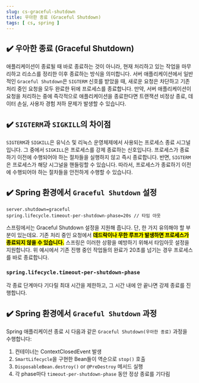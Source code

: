 ```yaml
---
slug: cs-graceful-shutdown
title: 우아한 종료 (Graceful Shutdown)
tags: [ cs, spring ]
---
```


## ✔️ 우아한 종료 (Graceful Shutdown)
애플리케이션이 종료될 때 바로 종료하는 것이 아니라, 현재 처리하고 있는 작업을 마무리하고 리소스를 정리한 이후 종료하는 방식을 의미합니다. 서버 애플리케이션에서 일반적인 `Graceful Shutdown`은 `SIGTERM` 신호를 받았을 때, 새로운 요청은 차단하고 기존 처리 중인 요청을 모두 완료한 뒤에 프로세스를 종료합니다. 만약, 서버 애플리케이션이 요청을 처리하는 중에 즉각적으로 애플리케이션을 종료한다면 트랜잭션 비정상 종료, 데이터 손실, 사용자 경험 저하 문제가 발생할 수 있습니다.

## ✔️ `SIGTERM`과 `SIGKILL`의 차이점
`SIGTERM`과 `SIGKILL`은 유닉스 및 리눅스 운영체제에서 사용되는 프로세스 종료 시그널입니다. 그 중에서 `SIGKILL`은 프로세스를 강제 종료하는 신호입니다. 프로세스가 종료하기 이전에 수행되어야 하는 절차들을 실행하지 않고 즉시 종료합니다. 반면, `SIGTERM`은 프로세스가 해당 시그널을 핸들링할 수 있습니다. 따라서, 프로세스가 종료하기 이전에 수행되어야 하는 절차들을 안전하게 수행할 수 있습니다.

## ✔️ Spring 환경에서 `Graceful Shutdown` 설정
```properties
server.shutdown=graceful
spring.lifecycle.timeout-per-shutdown-phase=20s // 타임 아웃
```
스프링에서는 Graceful Shutdown 설정을 지원해 줍니다. 단, 한 가지 유의해야 할 부분이 있는데요. 기존 처리 중인 요청에서 <mark>**데드락이나 무한 루프가 발생하면 프로세스가 종료되지 않을 수 있습니다.**</mark> 스프링은 이러한 상황을 예방하기 위해서 타임아웃 설정을 지원합니다. 위 예시에서 기존 진행 중인 작업들의 완료가 20초를 넘기는 경우 프로세스를 바로 종료합니다.

### `spring.lifecycle.timeout-per-shutdown-phase`
각 종료 단계마다 기다릴 최대 시간을 제한하고, 그 시간 내에 안 끝나면 강제 종료를 진행합니다.

## ✔️ Spring 환경에서 `Graceful Shutdown` 과정
Spring 애플리케이션 종료 시 다음과 같은 `Graceful Shutdown(우아한 종료)` 과정을 수행합니다:
1.	컨테이너는 ContextClosedEvent 발생
2.	`SmartLifecycle`을 구현한 Bean들이 역순으로 `stop()` 호출
3.	`DisposableBean.destroy()` or `@PreDestroy` 메서드 실행
4.	각 phase마다 `timeout-per-shutdown-phase` 동안 정상 종료를 기다림
